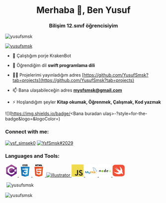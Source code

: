 <h1 align="center">Merhaba 👋, Ben Yusuf</h1>
<h3 align="center">Bilişim 12.sınıf öğrencisiyim</h3>

<p align="left"> <img src="https://komarev.com/ghpvc/?username=yusufsmsk&label=Profile%20views&color=0e75b6&style=flat" alt="yusufsmsk" /> </p>

<p align="left"> <a href="https://github.com/ryo-ma/github-profile-trophy"><img src="https://github-profile-trophy.vercel.app/?username=yusufsmsk" alt="yusufsmsk" /></a> </p>

- 🔭 Çalıştığım porje KrakenBot

- 🌱 Öğrendiğim dil **swift programlama dili**

- 👨‍💻 Projelerimi yayınladığım adres [https://github.com/YusufSmsk?tab=projects](https://github.com/YusufSmsk?tab=projects)

- 📫 Bana ulaşabileceğin adres **mysfsmsk@gmail.com**

- ⚡ Hoşlandığım şeyler **Kitap okumak, Öğrenmek, Çalışmak, Kod yazmak**

![<discord>](https://img.shields.io/badge/<Bana buradan ulaş>-<purple>?style=for-the-badge&logo=<discord>&logoColor=<purple>)


<h3 align="left">Connect with me:</h3>
<p align="left">
<a href="https://instagram.com/Ysf_Smsk0" target="blank"><img align="center" src="https://raw.githubusercontent.com/rahuldkjain/github-profile-readme-generator/master/src/images/icons/Social/instagram.svg" alt="ysf_simsek0" height="30" width="40" /></a>
<a href="YsfSmsk#2029" target="blank"><img align="center" src="https://raw.githubusercontent.com/rahuldkjain/github-profile-readme-generator/master/src/images/icons/Social/discord.svg" alt="YsfSmsk#2029" height="30" width="40" /></a>
</p>

<h3 align="left">Languages and Tools:</h3>
<p align="left"> <a href="https://www.w3schools.com/cs/" target="_blank" rel="noreferrer"> <img src="https://raw.githubusercontent.com/devicons/devicon/master/icons/csharp/csharp-original.svg" alt="csharp" width="40" height="40"/> </a> <a href="https://www.w3schools.com/css/" target="_blank" rel="noreferrer"> <img src="https://raw.githubusercontent.com/devicons/devicon/master/icons/css3/css3-original-wordmark.svg" alt="css3" width="40" height="40"/> </a> <a href="https://www.w3.org/html/" target="_blank" rel="noreferrer"> <img src="https://raw.githubusercontent.com/devicons/devicon/master/icons/html5/html5-original-wordmark.svg" alt="html5" width="40" height="40"/> </a> <a href="https://www.adobe.com/in/products/illustrator.html" target="_blank" rel="noreferrer"> <img src="https://www.vectorlogo.zone/logos/adobe_illustrator/adobe_illustrator-icon.svg" alt="illustrator" width="40" height="40"/> </a> <a href="https://developer.mozilla.org/en-US/docs/Web/JavaScript" target="_blank" rel="noreferrer"> <img src="https://raw.githubusercontent.com/devicons/devicon/master/icons/javascript/javascript-original.svg" alt="javascript" width="40" height="40"/> </a> <a href="https://www.mysql.com/" target="_blank" rel="noreferrer"> <img src="https://raw.githubusercontent.com/devicons/devicon/master/icons/mysql/mysql-original-wordmark.svg" alt="mysql" width="40" height="40"/> </a> <a href="https://nodejs.org" target="_blank" rel="noreferrer"> <img src="https://raw.githubusercontent.com/devicons/devicon/master/icons/nodejs/nodejs-original-wordmark.svg" alt="nodejs" width="40" height="40"/> </a> <a href="https://developer.apple.com/swift/" target="_blank" rel="noreferrer"> <img src="https://raw.githubusercontent.com/devicons/devicon/master/icons/swift/swift-original.svg" alt="swift" width="40" height="40"/> </a> </p>

<p>&nbsp;<img align="center" src="https://github-readme-stats.vercel.app/api?username=yusufsmsk&show_icons=true&locale=tr" alt="yusufsmsk" /></p>

<p><img align="center" src="https://github-readme-streak-stats.herokuapp.com/?user=yusufsmsk&theme=dark" alt="yusufsmsk" /></p>
